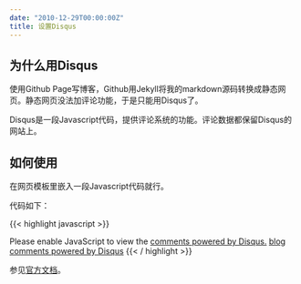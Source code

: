 ```yaml
---
date: "2010-12-29T00:00:00Z"
title: 设置Disqus
---
```


## 为什么用Disqus

使用Github Page写博客，Github用Jekyll将我的markdown源码转换成静态网页。静态网页没法加评论功能，于是只能用Disqus了。

Disqus是一段Javascript代码，提供评论系统的功能。评论数据都保留Disqus的网站上。

## 如何使用

在网页模板里嵌入一段Javascript代码就行。

代码如下：

{{< highlight javascript >}}
<div id="disqus_thread"></div>
<script type="text/javascript">
    /* * * CONFIGURATION VARIABLES: EDIT BEFORE PASTING INTO YOUR WEBPAGE * * */
    var disqus_shortname = 'example'; // required: replace example with your forum shortname

    // The following are highly recommended additional parameters. Remove the slashes in front to use.
    // var disqus_identifier = 'unique_dynamic_id_1234';
    // var disqus_url = 'http://example.com/permalink-to-page.html';

    /* * * DON'T EDIT BELOW THIS LINE * * */
    (function() {
        var dsq = document.createElement('script'); dsq.type = 'text/javascript'; dsq.async = true;
        dsq.src = 'http://' + disqus_shortname + '.disqus.com/embed.js';
        (document.getElementsByTagName('head')[0] || document.getElementsByTagName('body')[0]).appendChild(dsq);
    })();
</script>
<noscript>Please enable JavaScript to view the <a href="http://disqus.com/?ref_noscript">comments powered by Disqus.</a></noscript>
<a href="http://disqus.com" class="dsq-brlink">blog comments powered by <span class="logo-disqus">Disqus</span></a>
{{< / highlight >}}

参见[官方文档](http://docs.disqus.com/developers/universal/)。
